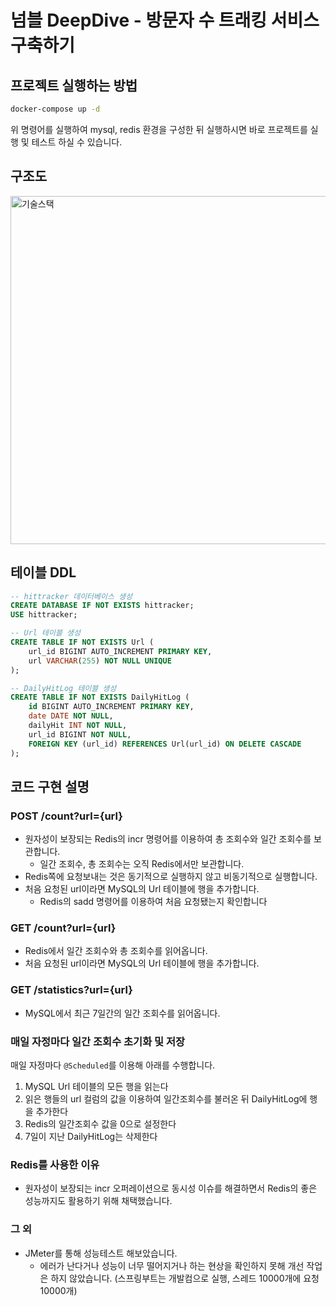 # 넘블 DeepDive - 방문자 수 트래킹 서비스 구축하기

## 프로젝트 실행하는 방법

```bash
docker-compose up -d
```

위 명령어를 실행하여 mysql, redis 환경을 구성한 뒤 실행하시면 바로 프로젝트를 실행 및 테스트 하실 수 있습니다.

## 구조도

<img width="557" alt="기술스택" src="https://github.com/deepredk/hit-tracker/assets/33937365/d465b46d-1e36-44c0-82f1-ef61f5736041">

## 테이블 DDL

```sql
-- hittracker 데이터베이스 생성
CREATE DATABASE IF NOT EXISTS hittracker;
USE hittracker;

-- Url 테이블 생성
CREATE TABLE IF NOT EXISTS Url (
    url_id BIGINT AUTO_INCREMENT PRIMARY KEY,
    url VARCHAR(255) NOT NULL UNIQUE
);

-- DailyHitLog 테이블 생성
CREATE TABLE IF NOT EXISTS DailyHitLog (
    id BIGINT AUTO_INCREMENT PRIMARY KEY,
    date DATE NOT NULL,
    dailyHit INT NOT NULL,
    url_id BIGINT NOT NULL,
    FOREIGN KEY (url_id) REFERENCES Url(url_id) ON DELETE CASCADE
);

```

## 코드 구현 설명

### POST /count?url={url}

- 원자성이 보장되는 Redis의 incr 명령어를 이용하여 총 조회수와 일간 조회수를 보관합니다.
  - 일간 조회수, 총 조회수는 오직 Redis에서만 보관합니다.
- Redis쪽에 요청보내는 것은 동기적으로 실행하지 않고 비동기적으로 실행합니다.
- 처음 요청된 url이라면 MySQL의 Url 테이블에 행을 추가합니다.
  - Redis의 sadd 명령어를 이용하여 처음 요청됐는지 확인합니다

### GET /count?url={url}

- Redis에서 일간 조회수와 총 조회수를 읽어옵니다.
- 처음 요청된 url이라면 MySQL의 Url 테이블에 행을 추가합니다.

### GET /statistics?url={url}

- MySQL에서 최근 7일간의 일간 조회수를 읽어옵니다.

### 매일 자정마다 일간 조회수 초기화 및 저장

매일 자정마다 `@Scheduled`를 이용해 아래를 수행합니다.
1. MySQL Url 테이블의 모든 행을 읽는다
2. 읽은 행들의 url 컬럼의 값을 이용하여 일간조회수를 불러온 뒤 DailyHitLog에 행을 추가한다
3. Redis의 일간조회수 값을 0으로 설정한다
4. 7일이 지난 DailyHitLog는 삭제한다

### Redis를 사용한 이유

- 원자성이 보장되는 incr 오퍼레이션으로 동시성 이슈를 해결하면서 Redis의 좋은 성능까지도 활용하기 위해 채택했습니다.

### 그 외

- JMeter를 통해 성능테스트 해보았습니다.
  - 에러가 난다거나 성능이 너무 떨어지거나 하는 현상을 확인하지 못해 개선 작업은 하지 않았습니다. (스프링부트는 개발컴으로 실행, 스레드 10000개에 요청 10000개)
